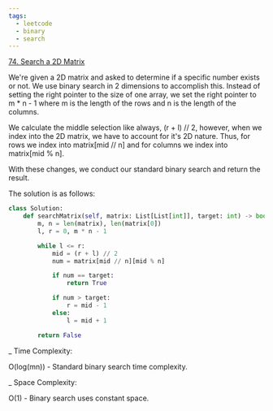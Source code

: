 ```yaml
---
tags:
  - leetcode
  - binary
  - search
---
```


<a href="https://leetcode.com/problems/search-a-2d-matrix/">74. Search a 2D
Matrix</a>

We're given a 2D matrix and asked to determine if a specific number exists or
not. We use binary search in 2 dimensions to accomplish this. Instead of setting
the right pointer to the size of one array, we set the right pointer to m \* n -
1 where m is the length of the rows and n is the length of the columns.

We calculate the middle selection like always, (r + l) // 2, however, when we
index into the 2D matrix, we have to account for it's 2D nature. Thus, for rows
we index into matrix[mid // n] and for columns we index into matrix[mid % n].

With these changes, we conduct our standard binary search and return the result.

The solution is as follows:

```python
class Solution:
    def searchMatrix(self, matrix: List[List[int]], target: int) -> bool:
        m, n = len(matrix), len(matrix[0])
        l, r = 0, m * n - 1

        while l <= r:
            mid = (r + l) // 2
            num = matrix[mid // n][mid % n]

            if num == target:
                return True

            if num > target:
                r = mid - 1
            else:
                l = mid + 1

        return False
```

\_ Time Complexity:

O(log(mn)) - Standard binary search time complexity.

\_ Space Complexity:

O(1) - Binary search uses constant space.
